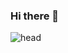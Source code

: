 ### Hi there 👋

   ![head](https://user-images.githubusercontent.com/102531193/206237547-288d60a9-a30d-4f31-94ef-ff17266a7ca2.gif)



<!--
**Zendroo/Zendroo** is a ✨ _special_ ✨ repository because its `README.md` (this file) appears on your GitHub profile.

Here are some ideas to get you started:

- 🔭 I’m currently working on ...
- 🌱 I’m currently learning ...
- 👯 I’m looking to collaborate on ...
- 🤔 I’m looking for help with ...
- 💬 Ask me about ...
- 📫 How to reach me: ...
- 😄 Pronouns: ...
- ⚡ Fun fact: ...
-->
